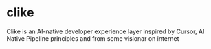 # clike
Clike is an AI-native developer experience layer inspired by Cursor, AI Native Pipeline principles and from some visionar on internet

